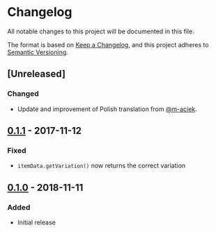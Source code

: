 # Changelog
All notable changes to this project will be documented in this file.

The format is based on [Keep a Changelog](https://keepachangelog.com/en/1.0.0/),
and this project adheres to [Semantic Versioning](https://semver.org/spec/v2.0.0.html).

## [Unreleased]
### Changed
- Update and improvement of Polish translation from [@m-aciek](https://github.com/m-aciek).

## [0.1.1] - 2017-11-12
### Fixed
- `itemData.getVariation()` now returns the correct variation

## [0.1.0] - 2018-11-11
### Added
- Initial release

[0.1.1]: https://www.npmjs.com/package/poe-watch-api/v/0.1.1
[0.1.0]: https://www.npmjs.com/package/poe-watch-api/v/0.1.0
